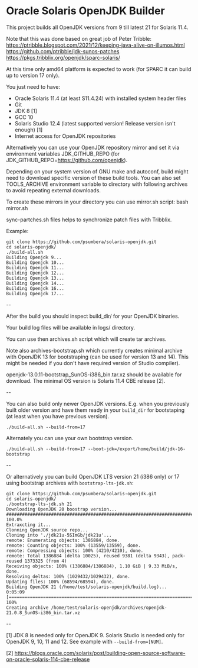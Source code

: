 # Oracle Solaris OpenJDK Builder

This project builds all OpenJDK versions from 9 till latest 21 for Solaris 11.4.

Note that this was done based on great job of Peter Tribble:
https://ptribble.blogspot.com/2021/12/keeping-java-alive-on-illumos.html
https://github.com/ptribble/jdk-sunos-patches
https://pkgs.tribblix.org/openjdk/sparc-solaris/

At this time only amd64 platform is expected to work (for SPARC it can build
up to version 17 only).


You just need to have:
- Oracle Solaris 11.4 (at least S11.4.24) with installed system header files
- Git
- JDK 8 [1]
- GCC 10
- Solaris Studio 12.4 (latest supported version! Release version isn't enough) [1]
- Internet access for OpenJDK repositories

Alternatively you can use your OpenJDK repository mirror and set it via
environment variables JDK_GITHUB_REPO (for JDK_GITHUB_REPO=https://github.com/openjdk).

Depending on your system version of GNU make and autoconf, build might need to
download specific version of these build tools. You can also set TOOLS_ARCHIVE
environment variable to directory with following archives to avoid repeating
external downloads.

To create these mirrors in your directory you can use mirror.sh script:
  bash mirror.sh

sync-partches.sh files helps to synchronize patch files with Tribblix.

Example:

```
git clone https://github.com/psumbera/solaris-openjdk.git
cd solaris-openjdk/
./build-all.sh
Building Openjdk 9...
Building Openjdk 10...
Building Openjdk 11...
Building Openjdk 12...
Building Openjdk 13...
Building Openjdk 14...
Building Openjdk 16...
Building Openjdk 17...
```

--

After the build you should inspect build_dir/ for your OpenJDK binaries.

Your build log files will be available in logs/ directory.

You can use then archives.sh script which will create tar archives.

Note also archives-bootstrap.sh which currently creates minimal archive
with OpenJDK 13 for bootstraping (can be used for version 13 and 14).
This might be needed if you don't have required version of Studio
compiler).

openjdk-13.0.11-bootstrap_SunOS-i386_bin.tar.xz should be available for
download. The minimal OS version is Solaris 11.4 CBE release [2].

--

You can also build only newer OpenJDK versions. E.g. when you previously
built older version and have them ready in your `build_dir` for
bootstaping (at least when you have previous version).


```
./build-all.sh --build-from=17
```

Alternately you can use your own bootstrap version.

```
./build-all.sh --build-from=17 --boot-jdk=/export/home/build/jdk-16-bootstrap
```

--

Or alternatively you can build OpenJDK LTS version 21 (i386 only) or 17 using
bootstrap archives with `bootstrap-lts-jdk.sh`:

```
git clone https://github.com/psumbera/solaris-openjdk.git
cd solaris-openjdk/
./bootstrap-lts-jdk.sh 21
Downloading OpenJDK 20 boostrap version...                                                                           
############################################################################################################################################################################################################ 100.0%
Extraxcting it...                                                                                                    
Clonning OpenJDK source repo...
Cloning into './jdk21u-5SImGb/jdk21u'...                                                                             
remote: Enumerating objects: 1386884, done.
remote: Counting objects: 100% (13559/13559), done.                                                                  
remote: Compressing objects: 100% (4210/4210), done.
remote: Total 1386884 (delta 10025), reused 9381 (delta 9343), pack-reused 1373325 (from 4)                          
Receiving objects: 100% (1386884/1386884), 1.10 GiB | 9.33 MiB/s, done.
Resolving deltas: 100% (1029432/1029432), done.                                                                      
Updating files: 100% (68594/68594), done.
Building OpenJDK 21 (/home/test/solaris-openjdk/build.log)...                                                   
0:05:09 [=======================================================================================================================================================================================>] 100%            
Creating archive /home/test/solaris-openjdk/archives/openjdk-21.0.8_SunOS-i386_bin.tar.xz

```

--

[1] JDK 8 is needed only for OpenJDK 9. Solaris Studio is needed only for
    OpenJDK 9, 10, 11 and 12. See example with `--build-from=[NUM]`.

[2] https://blogs.oracle.com/solaris/post/building-open-source-software-on-oracle-solaris-114-cbe-release
